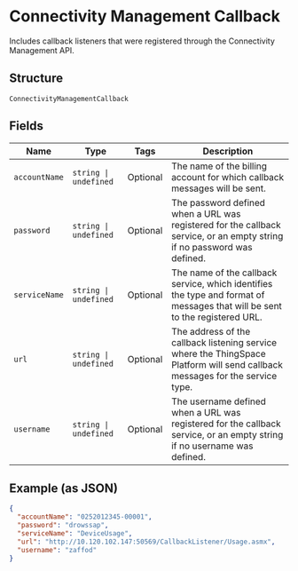 
# Connectivity Management Callback

Includes callback listeners that were registered through the Connectivity Management API.

## Structure

`ConnectivityManagementCallback`

## Fields

| Name | Type | Tags | Description |
|  --- | --- | --- | --- |
| `accountName` | `string \| undefined` | Optional | The name of the billing account for which callback messages will be sent. |
| `password` | `string \| undefined` | Optional | The password defined when a URL was registered for the callback service, or an empty string if no password was defined. |
| `serviceName` | `string \| undefined` | Optional | The name of the callback service, which identifies the type and format of messages that will be sent to the registered URL. |
| `url` | `string \| undefined` | Optional | The address of the callback listening service where the ThingSpace Platform will send callback messages for the service type. |
| `username` | `string \| undefined` | Optional | The username defined when a URL was registered for the callback service, or an empty string if no username was defined. |

## Example (as JSON)

```json
{
  "accountName": "0252012345-00001",
  "password": "drowssap",
  "serviceName": "DeviceUsage",
  "url": "http://10.120.102.147:50569/CallbackListener/Usage.asmx",
  "username": "zaffod"
}
```

